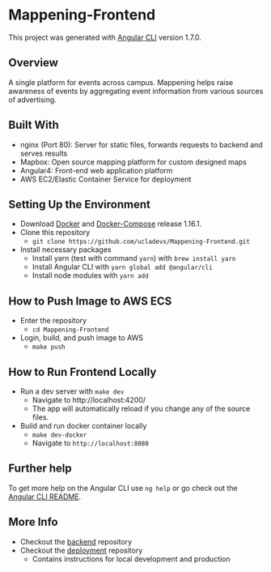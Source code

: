 # Mappening-Frontend

This project was generated with [Angular CLI](https://github.com/angular/angular-cli) version 1.7.0.

## Overview
A single platform for events across campus. Mappening helps raise awareness of events by aggregating event information from various sources of advertising. 

## Built With
- nginx (Port 80): Server for static files, forwards requests to backend and serves results
- Mapbox: Open source mapping platform for custom designed maps
- Angular4: Front-end web application platform
- AWS EC2/Elastic Container Service for deployment

## Setting Up the Environment
- Download [Docker](https://www.docker.com) and [Docker-Compose](https://github.com/docker/compose/releases) release 1.16.1.  
- Clone this repository 
  - `git clone https://github.com/ucladevx/Mappening-Frontend.git`  
- Install necessary packages
  - Install yarn (test with command `yarn`) with `brew install yarn`
  - Install Angular CLI with `yarn global add @angular/cli`
  - Install node modules with `yarn add`

## How to Push Image to AWS ECS
- Enter the repository
  - `cd Mappening-Frontend`
- Login, build, and push image to AWS
  - `make push`

## How to Run Frontend Locally
- Run a dev server with `make dev`
  - Navigate to http://localhost:4200/ 
  - The app will automatically reload if you change any of the source files.
- Build and run docker container locally
  - `make dev-docker`
  - Navigate to `http://localhost:8080`

## Further help
To get more help on the Angular CLI use `ng help` or go check out the [Angular CLI README](https://github.com/angular/angular-cli/blob/master/README.md).

## More Info
- Checkout the [backend](https://github.com/ucladevx/Mappening-Backend) repository
- Checkout the [deployment](https://github.com/ucladevx/Mappening-Deployment) repository
  - Contains instructions for local development and production
